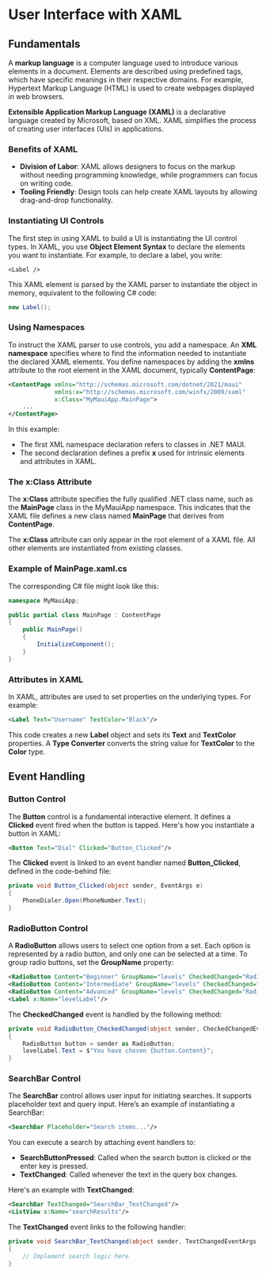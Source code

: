 # User Interface with XAML

## Fundamentals

A **markup language** is a computer language used to introduce various elements in a document. Elements are described using predefined tags, which have specific meanings in their respective domains. For example, Hypertext Markup Language (HTML) is used to create webpages displayed in web browsers.

**Extensible Application Markup Language (XAML)** is a declarative language created by Microsoft, based on XML. XAML simplifies the process of creating user interfaces (UIs) in applications.

### Benefits of XAML

- **Division of Labor**: XAML allows designers to focus on the markup without needing programming knowledge, while programmers can focus on writing code.
- **Tooling Friendly**: Design tools can help create XAML layouts by allowing drag-and-drop functionality.

### Instantiating UI Controls

The first step in using XAML to build a UI is instantiating the UI control types. In XAML, you use **Object Element Syntax** to declare the elements you want to instantiate. For example, to declare a label, you write:

```
<Label />
```

This XAML element is parsed by the XAML parser to instantiate the object in memory, equivalent to the following C# code:

```csharp
new Label();
```

### Using Namespaces

To instruct the XAML parser to use controls, you add a namespace. An **XML namespace** specifies where to find the information needed to instantiate the declared XAML elements. You define namespaces by adding the **xmlns** attribute to the root element in the XAML document, typically **ContentPage**:

```xml
<ContentPage xmlns="http://schemas.microsoft.com/dotnet/2021/maui"
             xmlns:x="http://schemas.microsoft.com/winfx/2009/xaml"
             x:Class="MyMauiApp.MainPage">
    ...
</ContentPage>
```

In this example:
- The first XML namespace declaration refers to classes in .NET MAUI.
- The second declaration defines a prefix **x** used for intrinsic elements and attributes in XAML.

### The x:Class Attribute

The **x:Class** attribute specifies the fully qualified .NET class name, such as the **MainPage** class in the MyMauiApp namespace. This indicates that the XAML file defines a new class named **MainPage** that derives from **ContentPage**.

The **x:Class** attribute can only appear in the root element of a XAML file. All other elements are instantiated from existing classes.

### Example of MainPage.xaml.cs

The corresponding C# file might look like this:

```csharp
namespace MyMauiApp;

public partial class MainPage : ContentPage
{
    public MainPage()
    {
        InitializeComponent();
    }
}
```

### Attributes in XAML

In XAML, attributes are used to set properties on the underlying types. For example:

```xml
<Label Text="Username" TextColor="Black"/>
```

This code creates a new **Label** object and sets its **Text** and **TextColor** properties. A **Type Converter** converts the string value for **TextColor** to the **Color** type.

## Event Handling

### Button Control

The **Button** control is a fundamental interactive element. It defines a **Clicked** event fired when the button is tapped. Here's how you instantiate a button in XAML:

```xml
<Button Text="Dial" Clicked="Button_Clicked"/>
```

The **Clicked** event is linked to an event handler named **Button_Clicked**, defined in the code-behind file:

```csharp
private void Button_Clicked(object sender, EventArgs e)
{
    PhoneDialer.Open(PhoneNumber.Text);
}
```

### RadioButton Control

A **RadioButton** allows users to select one option from a set. Each option is represented by a radio button, and only one can be selected at a time. To group radio buttons, set the **GroupName** property:

```xml
<RadioButton Content="Beginner" GroupName="levels" CheckedChanged="RadioButton_CheckedChanged"/>
<RadioButton Content="Intermediate" GroupName="levels" CheckedChanged="RadioButton_CheckedChanged"/>
<RadioButton Content="Advanced" GroupName="levels" CheckedChanged="RadioButton_CheckedChanged"/>
<Label x:Name="levelLabel"/>
```

The **CheckedChanged** event is handled by the following method:

```csharp
private void RadioButton_CheckedChanged(object sender, CheckedChangedEventArgs e)
{
    RadioButton button = sender as RadioButton;
    levelLabel.Text = $"You have chosen {button.Content}";
}
```

### SearchBar Control

The **SearchBar** control allows user input for initiating searches. It supports placeholder text and query input. Here’s an example of instantiating a SearchBar:

```xml
<SearchBar Placeholder="Search items..."/>
```

You can execute a search by attaching event handlers to:

- **SearchButtonPressed**: Called when the search button is clicked or the enter key is pressed.
- **TextChanged**: Called whenever the text in the query box changes.

Here's an example with **TextChanged**:

```xml
<SearchBar TextChanged="SearchBar_TextChanged"/>
<ListView x:Name="searchResults"/>
```

The **TextChanged** event links to the following handler:

```csharp
private void SearchBar_TextChanged(object sender, TextChangedEventArgs e)
{
    // Implement search logic here
}
```
